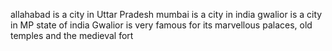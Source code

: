 
allahabad is a city in Uttar Pradesh
mumbai is a city in india
gwalior is a city in MP state of india
Gwalior is very famous for its marvellous palaces, old temples and the medieval fort

